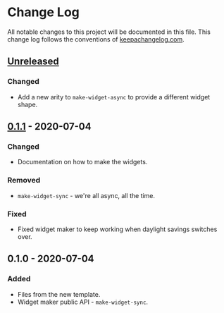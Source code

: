 # Change Log
All notable changes to this project will be documented in this file. This change log follows the conventions of [keepachangelog.com](http://keepachangelog.com/).

## [Unreleased]
### Changed
- Add a new arity to `make-widget-async` to provide a different widget shape.

## [0.1.1] - 2020-07-04
### Changed
- Documentation on how to make the widgets.

### Removed
- `make-widget-sync` - we're all async, all the time.

### Fixed
- Fixed widget maker to keep working when daylight savings switches over.

## 0.1.0 - 2020-07-04
### Added
- Files from the new template.
- Widget maker public API - `make-widget-sync`.

[Unreleased]: https://github.com/your-name/nt-cljs/compare/0.1.1...HEAD
[0.1.1]: https://github.com/your-name/nt-cljs/compare/0.1.0...0.1.1
